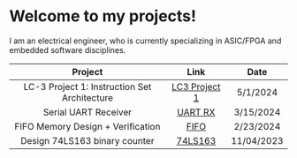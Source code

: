 # Welcome to my projects!

I am an electrical engineer, who is currently specializing in ASIC/FPGA and embedded software disciplines.

| Project | Link | Date
| :---: | :---: | :---: |
| LC-3 Project 1: Instruction Set Architecture | [LC3 Project 1](https://github.com/coolnikitav/nikitas-notebook/tree/main/engineering/lc3-controller-project1) | 5/1/2024
| Serial UART Receiver | [UART RX](https://github.com/coolnikitav/nikitas-notebook/tree/main/engineering/serial-uart-receiver) | 3/15/2024
| FIFO Memory Design + Verification | [FIFO](https://github.com/coolnikitav/projects/tree/main/fifo) | 2/23/2024
| Design 74LS163 binary counter | [74LS163](https://github.com/coolnikitav/projects/blob/main/74LS163-binary-counter.md) | 11/04/2023
